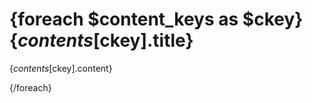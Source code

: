 {foreach $content_keys as $ckey}
{$contents[$ckey].title}
============
 
{$contents[$ckey].content}
 
{/foreach}
